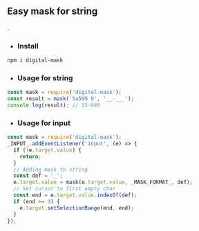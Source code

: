 ## Easy mask for string
.

* ### Install

```sh
npm i digital-mask
```

* ### Usage for string
```jsx
const mask = require('digital-mask');
const result = mask('5a599 9', '__-___');
console.log(result); // 55-999
```

* ### Usage for input

```jsx
const mask = require('digital-mask');
_INPUT_.addEventListener('input', (e) => {
  if (!e.target.value) {
    return;
  }
  // Adding mask to string
  const def = '_';
  e.target.value = mask(e.target.value, _MASK_FORMAT_, def);
  // Set cursor to first empty char
  const end = e.target.value.indexOf(def);
  if (end >= 0) {
    e.target.setSelectionRange(end, end);
  }
});
```